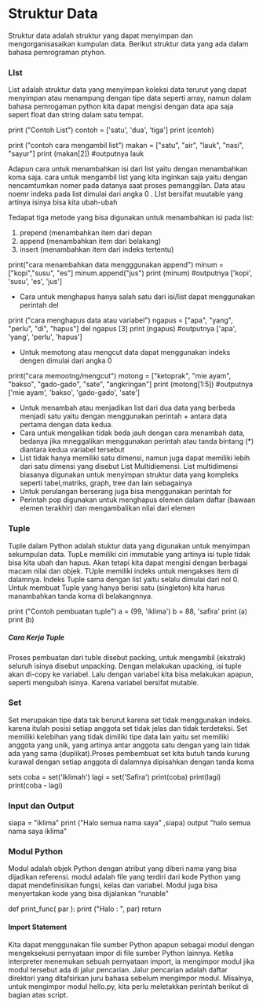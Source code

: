 # Struktur Data 

Struktur data adalah struktur yang dapat menyimpan dan mengorganisasaikan kumpulan data. 
Berikut struktur data yang ada dalam bahasa pemrograman ptyhon.

### LIst

List adalah struktur data yang menyimpan koleksi data terurut yang dapat menyimpan atau 
menampung dengan tipe data seperti array, namun dalam bahasa pemrogaman python kita dapat 
mengisi dengan data apa saja sepert float dan string dalam satu tempat.

print ("Contoh List")
contoh = ['satu', 'dua', 'tiga']
print (contoh)

print ("contoh cara mengambil list")
makan = ["satu", "air", "lauk", "nasi", "sayur"]
print (makan[2]) #outputnya lauk


Adapun cara untuk menambahkan isi dari list yaitu dengan menambahkan koma saja.
cara untuk mengambil list yang kita inginkan saja yaitu dengan nencamtumkan nomer pada 
datanya saat proses pemanggilan. Data atau noemr indeks pada list dimulai dari angka 0 .
LIst bersifat muutable yang artinya isinya bisa kita ubah-ubah
 
Tedapat tiga metode yang bisa digunakan untuk menambahkan isi pada list:
 1. prepend (menambahkan item dari depan
 2. append (menambahkan item dari belakang)
 3. insert (menambahkan item dari indeks tertentu)

print("cara menambahkan data mengggunakan append") 
minum = ["kopi","susu", "es"]
minum.append("jus")
print (minum) #outputnya ['kopi', 'susu', 'es', 'jus']

 - Cara untuk menghapus hanya salah satu dari isi/list dapat menggunakan perintah del

print ("cara menghapus data atau variabel")
ngapus = ["apa", "yang", "perlu", "di", "hapus"]
del ngapus [3]
print (ngapus) #outputnya ['apa', 'yang', 'perlu', 'hapus']

 - Untuk memotong atau mengcut data dapat menggunakan indeks dengen dimulai dari angka 0

print("cara memootng/mengcut")
motong = ["ketoprak", "mie ayam", "bakso", "gado-gado", "sate", "angkringan"]
print (motong[1:5]) #outputnya ['mie ayam', 'bakso', 'gado-gado', 'sate']

 - Untuk menambah atau menjadikan list dari dua data yang berbeda menjadi satu yaitu dengan 
 menggunakan perintah + antara data pertama dengan data kedua.
 - Cara untuk mengalikan tidak beda jauh dengan cara menambah data, bedanya jika mneggalikan 
 menggunakan perintah atau tanda bintang (*) diantara kedua variabel tersebut
 - List tidak hanya memiliki satu dimensi, namun juga dapat memiliki lebih dari satu dimensi
  yang disebut List Multidiemensi. List multidimensi biasanya digunakan untuk menyimpan struktur 
  data yang kompleks seperti tabel,matriks, graph, tree dan lain sebagainya
 - Untuk perulangan berserang juga bisa menggunakan perintah for
 - Perintah pop digunakan untuk menghapus elemen dalam daftar (bawaan elemen terakhir) dan 
 mengambalikan nilai dari elemen  

### Tuple

Tuple dalam Python adalah stuktur data yang digunakan untuk menyimpan sekumpulan data. 
TupLe memiliki ciri immutable yang artinya isi tuple tidak bisa kita ubah dan hapus. 
Akan tetapi kita dapat mengisi dengan berbagai macam nilai dan objek. TUple memiliki indeks 
untuk mengakses item di dalamnya. Indeks Tuple sama dengan list yaitu selalu dimulai dari nol 0.
Untuk membuat Tuple yang hanya berisi satu (singleton) kita harus manambahkan tanda koma di 
belakangnnya.

print ("Contoh pembuatan tuple")
a = (99, 'iklima')
b = 88, 'safira'
print (a)
print (b)

##### Cara Kerja Tuple
Proses pembuatan dari tuble disebut packing, untuk mengambil (ekstrak) seluruh isinya disebut 
unpacking. Dengan melakukan upacking, isi tuple akan di-copy ke variabel. Lalu dengan variabel
kita bisa melakukan apapun, seperti mengubah isinya. Karena variabel bersifat mutable.

### Set
Set merupakan tipe data tak berurut karena set tidak menggunakan indeks. karena itulah posisi 
setiap anggota set tidak jelas dan tidak terdeteksi. 
Set memiliki kelebihan yang tidak dimiliki tipe data lain yaitu set memiliki anggota yang unik, yang artinya antar anggota satu dengan yang lain tidak ada yang sama (duplikat).Proses pembembuat set 
kita butuh tanda kurung kurawal dengan setiap anggota di dalamnya dipisahkan dengan tanda koma

sets
coba = set('Iklimah')
lagi = set('Safira')
print(coba)
print(lagi)
print(coba - lagi)

### Input dan Output

siapa = "iklima"
print ("Halo semua nama saya" ,siapa) 
output "halo semua nama saya iklima"

### Modul Python

Modul adalah objek Python dengan atribut yang diberi nama yang bisa dijadikan referensi. 
modul adalah file yang terdiri dari kode Python yang dapat mendefinisikan fungsi, kelas dan variabel. Modul juga bisa menyertakan kode yang bisa dijalankan “runable”

def print_func( par ):
   print ("Halo : ", par)
   return

#### Import Statement
Kita dapat menggunakan file sumber Python apapun sebagai modul dengan mengeksekusi pernyataan 
impor di file sumber Python lainnya. Ketika interpreter menemukan sebuah pernyataan import, 
ia mengimpor modul jika modul tersebut ada di jalur pencarian. Jalur pencarian adalah daftar 
direktori yang ditafsirkan juru bahasa sebelum mengimpor modul. Misalnya, untuk mengimpor 
modul hello.py, kita perlu meletakkan perintah berikut di bagian atas script.
 

